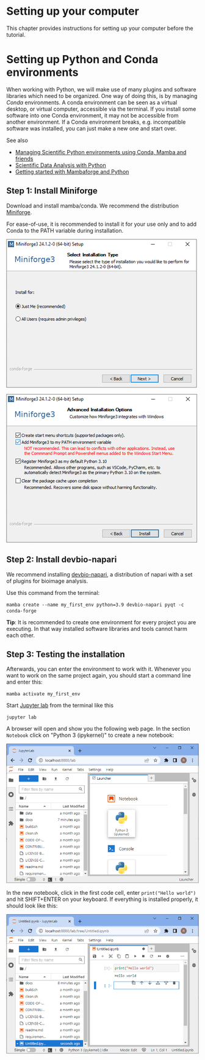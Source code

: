 # Setting up your computer

This chapter provides instructions for setting up your computer before the tutorial.

# Setting up Python and Conda environments
When working with Python, we will make use of many plugins and software libraries which need to be organized.
One way of doing this, is by managing *Conda* environments.
A conda environment can be seen as a virtual desktop, or virtual computer, accessible via the terminal. 
If you install some software into one Conda environment, it may not be accessible from another environment. 
If a Conda environment breaks, e.g. incompatible software was installed, you can just make a new one and start over.

See also
* [Managing Scientific Python environments using Conda, Mamba and friends](https://focalplane.biologists.com/2022/12/08/managing-scientific-python-environments-using-conda-mamba-and-friends/)
* [Scientific Data Analysis with Python](https://youtu.be/MOEPe9TGBK0)
* [Getting started with Mambaforge and Python](https://biapol.github.io/blog/mara_lampert/getting_started_with_mambaforge_and_python/readme.html)

## Step 1: Install Miniforge
Download and install mamba/conda. We recommend the distribution [Miniforge](https://github.com/conda-forge/miniforge#miniforge3).

For ease-of-use, it is recommended to install it for your use only and to add Conda to the PATH variable during installation.

![img.png](install_mambaforge.png)

![img.png](install_mambaforge2.png)

## Step 2: Install devbio-napari

We recommend installing [devbio-napari](https://github.com/haesleinhuepf/devbio-napari), a distribution of napari with a set of plugins for bioimage analysis.

Use this command from the terminal:

```
mamba create --name my_first_env python=3.9 devbio-napari pyqt -c conda-forge
```

**Tip**: It is recommended to create one environment for every project you are executing. 
In that way installed software libraries and tools cannot harm each other.

## Step 3: Testing the installation

Afterwards, you can enter the environment to work with it. 
Whenever you want to work on the same project again, you should start a command line and enter this:

```
mamba activate my_first_env
```

Start [Jupyter lab](https://jupyter.org/) from the terminal like this

```
jupyter lab
```

A browser will open and show you the following web page. In the section `Notebook` click on "Python 3 (ipykernel)" to create a new notebook:

![img.png](start_jupyter_lab.png)

In the new notebook, click in the first code cell, enter `print("Hello world")` and hit SHIFT+ENTER on your keyboard. 
If everything is installed properly, it should look like this:

![img.png](hello_world.png)

